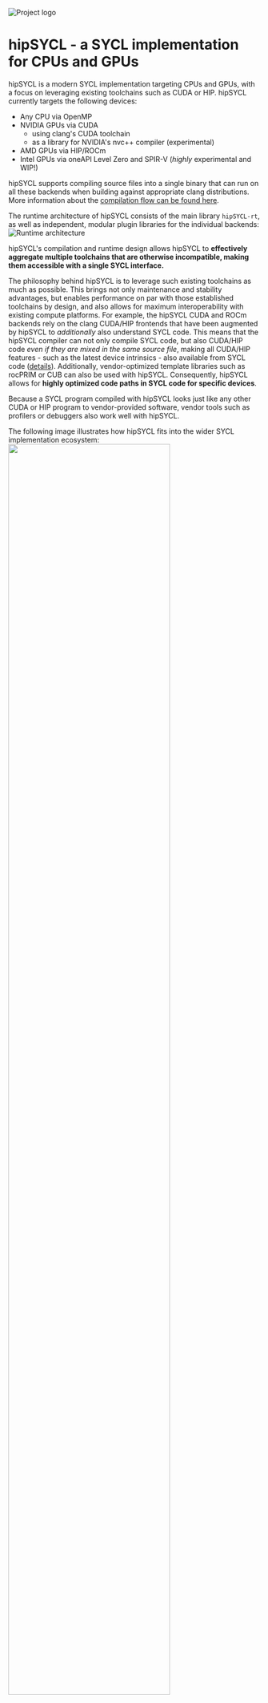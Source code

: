![Project logo](/doc/img/logo/logo-color.png)

# hipSYCL - a SYCL implementation for CPUs and GPUs

hipSYCL is a modern SYCL implementation targeting CPUs and GPUs, with a focus on leveraging existing toolchains such as CUDA or HIP. hipSYCL currently targets the following devices:
* Any CPU via OpenMP
* NVIDIA GPUs via CUDA
   - using clang's CUDA toolchain
   - as a library for NVIDIA's nvc++ compiler (experimental)
* AMD GPUs via HIP/ROCm
* Intel GPUs via oneAPI Level Zero and SPIR-V (*highly* experimental and WIP!)

hipSYCL supports compiling source files into a single binary that can run on all these backends when building against appropriate clang distributions. More information about the [compilation flow can be found here](doc/compilation.md).

The runtime architecture of hipSYCL consists of the main library `hipSYCL-rt`, as well as independent, modular plugin libraries for the individual backends:
![Runtime architecture](/doc/img/runtime.png)

hipSYCL's compilation and runtime design allows hipSYCL to **effectively aggregate multiple toolchains that are otherwise incompatible, making them accessible with a single SYCL interface.**

The philosophy behind hipSYCL is to leverage such existing toolchains as much as possible. This brings not only maintenance and stability advantages, but enables performance on par with those established toolchains by design, and also allows for maximum interoperability with existing compute platforms.
For example, the hipSYCL CUDA and ROCm backends rely on the clang CUDA/HIP frontends that have been augmented by hipSYCL to *additionally* also understand SYCL code. This means that the hipSYCL compiler can not only compile SYCL code, but also CUDA/HIP code *even if they are mixed in the same source file*, making all CUDA/HIP features - such as the latest device intrinsics - also available from SYCL code ([details](doc/hip-source-interop.md)). Additionally, vendor-optimized template libraries such as rocPRIM or CUB can also be used with hipSYCL. Consequently, hipSYCL allows for **highly optimized code paths in SYCL code for specific devices**.

Because a SYCL program compiled with hipSYCL looks just like any other CUDA or HIP program to vendor-provided software, vendor tools such as profilers or debuggers also work well with hipSYCL.

The following image illustrates how hipSYCL fits into the wider SYCL implementation ecosystem:
<img src="doc/img/sycl-targets.png" width=80% height=80%>

## About the project

While hipSYCL started its life as a hobby project, development is now led and funded by Heidelberg University. hipSYCL not only serves as a research platform, but is also a solution used in production on machines of all scales, including some of the most powerful supercomputers.

### Contributing to hipSYCL

We encourage contributions and are looking forward to your pull request! Please have a look at [CONTRIBUTING.md](CONTRIBUTING.md). If you need any guidance, please just open an issue and we will get back to you shortly.

If you are a student at Heidelberg University and wish to work on hipSYCL, please get in touch with us. There are various options possible and we are happy to include you in the project :-)

### Citing hipSYCL

hipSYCL is a research project. As such, if you use hipSYCL in your research, we kindly request that you cite:

*Aksel Alpay and Vincent Heuveline. 2020. SYCL beyond OpenCL: The architecture, current state and future direction of hipSYCL. In Proceedings of the International Workshop on OpenCL (IWOCL ’20). Association for Computing Machinery, New York, NY, USA, Article 8, 1. DOI:https://doi.org/10.1145/3388333.3388658*

(This is a talk and available [online](https://www.youtube.com/watch?v=kYrY80J4ZAs). Note that some of the content in this talk is outdated by now)

### Acknowledgements

We gratefully acknowledge [contributions](https://github.com/illuhad/hipSYCL/graphs/contributors) from the community.

## Performance

hipSYCL has been repeatedly shown to deliver very competitive performance compared to other SYCL implementations or proprietary solutions like CUDA. See for example:

* *Sohan Lal, Aksel Alpay, Philip Salzmann, Biagio Cosenza, Nicolai Stawinoga, Peter Thoman, Thomas Fahringer, and Vincent Heuveline. 2020. SYCL-Bench: A Versatile Single-Source Benchmark Suite for Heterogeneous Computing. In Proceedings of the International Workshop on OpenCL (IWOCL ’20). Association for Computing Machinery, New York, NY, USA, Article 10, 1. DOI:https://doi.org/10.1145/3388333.3388669*
* *Brian Homerding and John Tramm. 2020. Evaluating the Performance of the hipSYCL Toolchain for HPC Kernels on NVIDIA V100 GPUs. In Proceedings of the International Workshop on OpenCL (IWOCL ’20). Association for Computing Machinery, New York, NY, USA, Article 16, 1–7. DOI:https://doi.org/10.1145/3388333.3388660*
* *Tom Deakin and Simon McIntosh-Smith. 2020. Evaluating the performance of HPC-style SYCL applications. In Proceedings of the International Workshop on OpenCL (IWOCL ’20). Association for Computing Machinery, New York, NY, USA, Article 12, 1–11. DOI:https://doi.org/10.1145/3388333.3388643*


### Benchmarking hipSYCL

When targeting the CUDA or HIP backends, hipSYCL just massages the AST slightly to get `clang -x cuda` and `clang -x hip` to accept SYCL code. hipSYCL is not involved in the actual code generation. Therefore *any significant deviation in kernel performance compared to clang-compiled CUDA or clang-compiled HIP is unexpected.*

As a consequence, if you compare it to other llvm-based compilers please make sure to compile hipSYCL against the same llvm version. Otherwise you would effectively be simply comparing the performance of two different LLVM versions. This is in particular true when comparing it to clang CUDA or clang HIP.


## Current state
hipSYCL is not yet a fully conformant SYCL implementation, although many SYCL programs already work with hipSYCL.
* SYCL 2020 [feature support matrix](https://github.com/hipSYCL/featuresupport)
* A (likely incomplete) list of [limitations](doc/limitations.md) for older SYCL 1.2.1 features
* A (also incomplete) timeline showing development [history](doc/history.md)

## Hardware and operating system support

Supported hardware:
* Any CPU for which a C++17 OpenMP compiler exists
* NVIDIA CUDA GPUs. Note that clang, which hipSYCL relies on, may not always support the very latest CUDA version which may sometimes impact support for *very* new hardware. See the [clang documentation](https://www.llvm.org/docs/CompileCudaWithLLVM.html) for more details.
* AMD GPUs that are [supported by ROCm](https://github.com/RadeonOpenCompute/ROCm#hardware-support)

Operating system support currently strongly focuses on Linux. On Mac, only the CPU backend is expected to work. Windows support with CPU and CUDA backends is experimental, see [Using hipSYCL on Windows](https://github.com/illuhad/hipSYCL/wiki/Using-hipSYCL-on-Windows).

## Installing and using hipSYCL
* [Building & Installing](doc/installing.md)

In order to compile software with hipSYCL, use `syclcc` which automatically adds all required compiler arguments to the CUDA/HIP compiler. `syclcc` can be used like a regular compiler, i.e. you can use `syclcc -o test test.cpp` to compile your SYCL application called `test.cpp` with hipSYCL.

`syclcc` accepts both command line arguments and environment variables to configure its behavior (e.g., to select the target platform CUDA/ROCm/CPU to compile for). See `syclcc --help` for a comprehensive list of options.

When targeting a GPU, you will need to provide a target GPU architecture. The expected formats are defined by clang CUDA/HIP. Examples:
* `sm_52`: NVIDIA Maxwell GPUs
* `sm_60`: NVIDIA Pascal GPUs
* `sm_70`: NVIDIA Volta GPUs
* `gfx900`: AMD Vega 10 GPUs
* `gfx906`: AMD Vega 20 GPUs

When using the `cuda-nvcxx` compiler driver, specifying targets is optional. If they are defined, the need to follow the format `ccXY` where `XY` stands for the compute capability of the device.

The full documentation of syclcc and hints for the CMake integration can be found in [using hipSYCL](doc/using-hipsycl.md).

## Documentation
* hipSYCL [design and architecture](doc/architecture.md)
* hipSYCL runtime [specification](doc/runtime-spec.md)
* hipSYCL [compilation model](doc/compilation.md)
* How to use raw HIP/CUDA inside hipSYCL code to create [optimized code paths](doc/hip-source-interop.md)
* A simple SYCL example code for testing purposes can be found [here](doc/examples.md).
* [SYCL Extensions implemented in hipSYCL](doc/extensions.md)
* [Macros used by hipSYCL](doc/macros.md)
* [Environment variables supported by hipSYCL](doc/env_variables.md)



